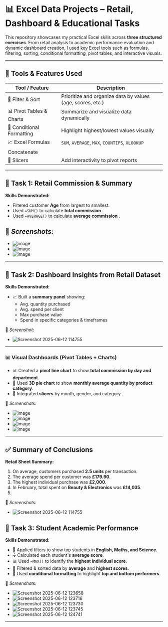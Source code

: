 # 📊 Excel Data Projects – Retail, Dashboard  & Educational Tasks

This repository showcases my practical Excel skills across **three structured exercises**. From retail analysis to academic performance evaluation and dynamic dashboard creation, I used key Excel tools such as formulas, filtering, sorting, conditional formatting, pivot tables, and interactive visuals.

---

## 🧰 Tools & Features Used

| Tool / Feature           | Description                                                                 |
|--------------------------|-----------------------------------------------------------------------------|
| 📌 Filter & Sort          | Prioritize and organize data by values (age, scores, etc.)                  |
| 📊 Pivot Tables & Charts  | Summarize and visualize data dynamically                                    |
| 🎯 Conditional Formatting | Highlight highest/lowest values visually                                   |
| 📈 Excel Formulas         | `SUM`, `AVERAGE`, `MAX`, `COUNTIFS`, `XLOOKUP`                             |
|     Concatenate
| 🧩 Slicers                | Add interactivity to pivot reports                                          |
 

---

## 📁 Task 1: Retail Commission & Summary

**Skills Demonstrated:**
- Filtered customer **Age** from largest to smallest.
- Used `=SUM()` to calculate **total commission** .
- Used `=AVERAGE()` to calculate **average commission** .

📸 *Screenshots:*
-
-  ![image](https://github.com/user-attachments/assets/d10b10b6-f629-4965-982f-a92e41538993)
-  ![image](https://github.com/user-attachments/assets/6bd1faf3-22cf-4dbf-bcdb-b81dfcb311eb)
-  ![image](https://github.com/user-attachments/assets/5f77ea5e-7f8b-4c8d-a545-16f1c8fb82c4)


---
## 📁 Task 2: Dashboard Insights from Retail Dataset

**Skills Demonstrated:**
- 📈 Built a **summary panel** showing:
  - Avg. quantity purchased
  - Avg. spend per client
  - Max purchase value
  - Spend in specific categories & timeframes

📸 *Screenshot:*  
- ![Screenshot 2025-06-12 114755](https://github.com/user-attachments/assets/00c18bfa-1e14-47f8-bd8f-7868ad5f764a)
 
---

### 📊 Visual Dashboards (Pivot Tables + Charts)

- 📊 Created a **pivot line chart** to show **total commission by day and department**.
- 🍰 Used **3D pie chart** to show **monthly average quantity by product category**.
- 🔘 Integrated **slicers** by month, gender, and category.

📸 *Screenshots:*
- ![image](https://github.com/user-attachments/assets/84f812b1-09cf-4de6-90da-9e6817df7be7)
- ![image](https://github.com/user-attachments/assets/90df8e4e-bf9c-41f8-beb4-a3b174cd19fd)
- ![image](https://github.com/user-attachments/assets/ef76d024-dc75-4b67-a466-d7acbd5a7b41)
- ![image](https://github.com/user-attachments/assets/7cae0413-ccf1-4094-baff-9a08eb3b4024)


---

## ✅ Summary of Conclusions

**Retail Sheet Summary:**
1. On average, customers purchased **2.5 units** per transaction.
2. The average spend per customer was **£179.90**.
3. The highest individual purchase was **£2,000**.
4. In February, total spent on **Beauty & Electronics** was **£14,035**.
5. 
📸 *Screenshots:*
- ![Screenshot 2025-06-12 114755](https://github.com/user-attachments/assets/3266a7ac-7845-4cab-b5b4-cfc43b5a4e8f)

## 📁 Task 3: Student Academic Performance

**Skills Demonstrated:**
- 🧮 Applied filters to show top students in **English, Maths, and Science**.
- ➗ Calculated each student's **average score**.
- 📊 Used `=MAX()` to identify the **highest individual score**.
- 🔢 Filtered & sorted data by **average** and **highest scores**.
- 🎨 Used **conditional formatting** to highlight **top and bottom performers**.

📸 *Screenshots:*

- ![Screenshot 2025-06-12 123658](https://github.com/user-attachments/assets/57274b32-44f6-48a9-9f0b-0d1e86b1be0c)
- ![Screenshot 2025-06-12 123716](https://github.com/user-attachments/assets/46148c98-34cd-4a99-8588-828d1bf4d82c)
- ![Screenshot 2025-06-12 123730](https://github.com/user-attachments/assets/a3ff6753-5379-44fc-8313-6a7ca25ad0fa)
- ![Screenshot 2025-06-12 123745](https://github.com/user-attachments/assets/6e189e8e-a505-4e20-b11e-07d169c27833)
- ![Screenshot 2025-06-12 124741](https://github.com/user-attachments/assets/f47b7237-e86d-4c07-a5ce-b3b14a9752dd)

---

